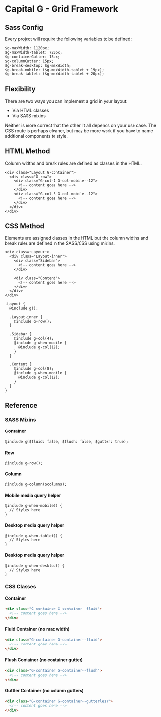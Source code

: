 # Capital G - Grid Framework

## Sass Config</h2>

Every project will require the following variables to be defined:</p>

<pre><code>$g-maxWidth: 1120px;
$g-maxWidth-tablet: 720px;
$g-containerGutter: 15px;
$g-columnGutter: 15px;
$g-break-desktop: $g-maxWidth;
$g-break-mobile: ($g-maxWidth-tablet + 19px);
$g-break-tablet: ($g-maxWidth-tablet + 20px);</code></pre>

## Flexibility

There are two ways you can implement a grid in your layout:

* Via HTML classes
* Via SASS mixins

Neither is more correct that the other. It all depends on your use case. The CSS route is perhaps cleaner, but may be more work if you have to name addtional components to style.

## HTML Method

Column widths and break rules are defined as classes in the HTML.

<pre><code>&lt;div class="Layout G-container"&gt;
  &lt;div class="G-row"&gt;
    &lt;div class="G-col-4 G-col-mobile--12"&gt;
      &lt;!-- content goes here --&gt;
    &lt;/div&gt;
    &lt;div class="G-col-8 G-col-mobile--12"&gt;
      &lt;!-- content goes here --&gt;
    &lt;/div&gt;
  &lt;/div&gt;
&lt;/div&gt;</code></pre>

## CSS Method

Elements are assigned classes in the HTML but the column widths and break rules are defined in the SASS/CSS using mixins.

<pre><code>&lt;div class="Layout"&gt;
  &lt;div class="Layout-inner"&gt;
    &lt;div class="Sidebar"&gt;
      &lt;!-- content goes here --&gt;
    &lt;/div&gt;

    &lt;div class="Content"&gt;
      &lt;!-- content goes here --&gt;
    &lt;/div&gt;
  &lt;/div&gt;
&lt;/div&gt;</code></pre>

<pre><code>.Layout {
  @include g();

  .Layout-inner {
    @include g-row();
  }

  .Sidebar {
    @include g-col(4);
    @include g-when-mobile {
      @include g-col(12);
    }
  }

  .Content {
    @include g-col(8);
    @include g-when-mobile {
      @include g-col(12);
    }
  }
}</code></pre>

## Reference

### SASS Mixins

#### Container
```
@include g($fluid: false, $flush: false, $gutter: true);
```

#### Row
```
@include g-row();
```

#### Column
```
@include g-column($columns);
```

#### Mobile media query helper
```
@include g-when-mobile() {
  // Styles here
}
```

#### Desktop media query helper
```
@include g-when-tablet() {
  // Styles here
}
```


#### Desktop media query helper
```
@include g-when-desktop() {
  // Styles here
}
```



### CSS Classes

#### Container

```html
<div class="G-container G-container--fluid">
  <!-- content goes here -->
</div>
```

#### Fluid Container (no max width)

```html
<div class="G-container G-container--fluid">
  <!-- content goes here -->
</div>
```

#### Flush Container (no container gutter)

```html
<div class="G-container G-container--flush">
  <!-- content goes here -->
</div>
```

#### Guttler Container (no column gutters)

```html
<div class="G-container G-container--gutterless">
  <!-- content goes here -->
</div>
```